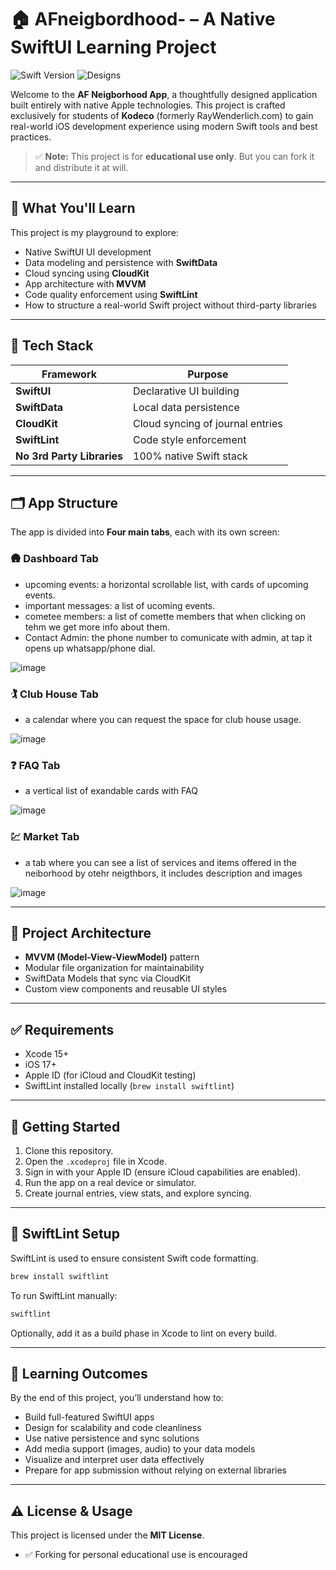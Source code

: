 # 🏠 AFneigbordhood- – A Native SwiftUI Learning Project

![Swift Version](https://img.shields.io/badge/Swift-6-orange)
![Designs](https://www.figma.com/design/HG4mEfVTNBbnZffoB2yruO/Untitled?node-id=0-1&t=9aLpGg08R5omc5QS-1)

Welcome to the **AF Neigborhood App**, a thoughtfully designed application built entirely with native Apple technologies. This project is crafted exclusively for students of **Kodeco** (formerly RayWenderlich.com) to gain real-world iOS development experience using modern Swift tools and best practices.

> ✅ **Note:** This project is for **educational use only**. But you can fork it and distribute it at will. 

---

## 🧠 What You'll Learn

This project is my playground to explore:

- Native SwiftUI UI development  
- Data modeling and persistence with **SwiftData**  
- Cloud syncing using **CloudKit**  
- App architecture with **MVVM**  
- Code quality enforcement using **SwiftLint**  
- How to structure a real-world Swift project without third-party libraries  

---

## 🧰 Tech Stack

| Framework     | Purpose                         |
|---------------|---------------------------------|
| **SwiftUI**   | Declarative UI building         |
| **SwiftData** | Local data persistence          |
| **CloudKit**  | Cloud syncing of journal entries|
| **SwiftLint** | Code style enforcement          |
| **No 3rd Party Libraries** | 100% native Swift stack |

---

## 🗂 App Structure

The app is divided into **Four main tabs**, each with its own screen:

### 🛖 Dashboard Tab
- upcoming events: a horizontal scrollable list, with cards of upcoming events.
- important messages: a list of ucoming events.
- cometee members: a list of comette members that when clicking on tehm we get more info about them.
- Contact Admin: the phone number to comunicate with admin, at tap it opens up whatsapp/phone dial.

![image](https://github.com/user-attachments/assets/743059e7-31cd-456c-acbe-a2ef651414ef)


### 🏌️ Club House Tab
- a calendar where you can request the space for club house usage.

![image](https://github.com/user-attachments/assets/21eb6925-3278-422d-adec-2d7f6bf76119)


### ❓ FAQ Tab
- a vertical list of exandable cards with FAQ

![image](https://github.com/user-attachments/assets/01f8a74b-fcdd-46a6-b347-9521ce754ad3)


 ### 💹 Market Tab
- a tab where you can see a list of services and items offered in the neiborhood by otehr neigthbors, it includes description and images

![image](https://github.com/user-attachments/assets/27d2ff8c-5d2f-49c0-b72a-0fbd31c2c77d)

---

## 🧱 Project Architecture

- **MVVM (Model-View-ViewModel)** pattern  
- Modular file organization for maintainability  
- SwiftData Models that sync via CloudKit  
- Custom view components and reusable UI styles  

---

## ✅ Requirements

- Xcode 15+  
- iOS 17+  
- Apple ID (for iCloud and CloudKit testing)  
- SwiftLint installed locally (`brew install swiftlint`)  

---

## 🏁 Getting Started

1. Clone this repository.
2. Open the `.xcodeproj` file in Xcode.
3. Sign in with your Apple ID (ensure iCloud capabilities are enabled).
4. Run the app on a real device or simulator.
5. Create journal entries, view stats, and explore syncing.

---

## 🧼 SwiftLint Setup

SwiftLint is used to ensure consistent Swift code formatting.

```bash
brew install swiftlint
```

To run SwiftLint manually:

```bash
swiftlint
```

Optionally, add it as a build phase in Xcode to lint on every build.

---

## 🎯 Learning Outcomes

By the end of this project, you’ll understand how to:

- Build full-featured SwiftUI apps  
- Design for scalability and code cleanliness  
- Use native persistence and sync solutions  
- Add media support (images, audio) to your data models  
- Visualize and interpret user data effectively  
- Prepare for app submission without relying on external libraries  

---

## ⚠️ License & Usage

This project is licensed under the **MIT License**.  

- ✅ Forking for personal educational use is encouraged  

